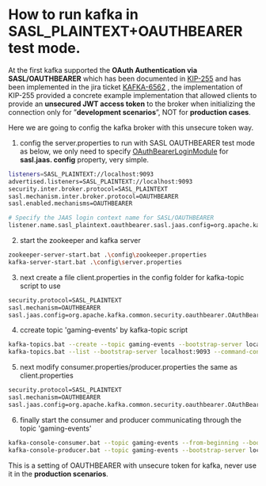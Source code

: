 # How to run kafka in SASL_PLAINTEXT+OAUTHBEARER test mode.

At the first kafka supported the **OAuth Authentication via SASL/OAUTHBEARER** which has been documented in [KIP-255](https://cwiki.apache.org/confluence/pages/viewpage.action?pageId=75968876) and has been implemented in the jira ticket [KAFKA-6562](https://issues.apache.org/jira/browse/KAFKA-6562) , the implementation of KIP-255 provided a concrete example implementation that allowed clients to provide an **unsecured JWT access token** to the broker when initializing the connection only for ”**development scenarios**”, NOT for **production cases**.

Here we are going to config the kafka broker with this unsecure token way.  

1. config the server.properties to run with SASL OAUTHBEARER test mode as below, we only need to specify [OAuthBearerLoginModule](https://github.com/a0x8o/kafka/blob/master/clients/src/main/java/org/apache/kafka/common/security/oauthbearer/OAuthBearerLoginModule.java) for **sasl.jaas.  config** property, very simple.

```bash
listeners=SASL_PLAINTEXT://localhost:9093
advertised.listeners=SASL_PLAINTEXT://localhost:9093
security.inter.broker.protocol=SASL_PLAINTEXT
sasl.mechanism.inter.broker.protocol=OAUTHBEARER
sasl.enabled.mechanisms=OAUTHBEARER

# Specify the JAAS login context name for SASL/OAUTHBEARER
listener.name.sasl_plaintext.oauthbearer.sasl.jaas.config=org.apache.kafka.common.security.oauthbearer.OAuthBearerLoginModule required unsecuredLoginStringClaim_sub="alice";
```

2. start the zookeeper and kafka server

```bash
zookeeper-server-start.bat .\config\zookeeper.properties
kafka-server-start.bat .\config\server.properties
```

3. next create a file client.properties in the config folder for kafka-topic script to use

```bash
security.protocol=SASL_PLAINTEXT
sasl.mechanism=OAUTHBEARER
sasl.jaas.config=org.apache.kafka.common.security.oauthbearer.OAuthBearerLoginModule required unsecuredLoginStringClaim_sub="alice";
```

4. ccreate topic 'gaming-events' by kafka-topic script

```bash
kafka-topics.bat --create --topic gaming-events --bootstrap-server localhost:9093 --command-config .\config\client.properties
kafka-topics.bat --list --bootstrap-server localhost:9093 --command-config .\config\client.properties
```

5. next modify consumer.properties/producer.properties the same as client.properties

```bash
security.protocol=SASL_PLAINTEXT
sasl.mechanism=OAUTHBEARER
sasl.jaas.config=org.apache.kafka.common.security.oauthbearer.OAuthBearerLoginModule required unsecuredLoginStringClaim_sub="alice";
```

6. finally start the consumer and producer communicating through the topic 'gaming-events'

```bash
kafka-console-consumer.bat --topic gaming-events --from-beginning --bootstrap-server localhost:9093 --consumer.config .\config\consumer.properties
kafka-console-producer.bat --topic gaming-events --bootstrap-server localhost:9093 --producer.config .\config\producer.properties
```

This is a setting of OAUTHBEARER with unsecure token for kafka, never use it in the **production scenarios**.